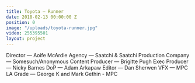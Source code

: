```yaml
---
title: Toyota — Runner
date: 2018-02-13 00:00:00 Z
position: 0
image: "/uploads/toyota-runner.jpg"
video: 255395501
layout: project
---
```


Director — Aoife McArdle
Agency — Saatchi & Saatchi
Production Company — Somesuch/Anonymous Content
Producer — Brigitte Pugh
Exec Producer — Nicky Barnes
DoP — Adam Arkapaw
Editor — Dan Sherwen 
VFX — MPC LA
Grade — George K and Mark Gethin - MPC